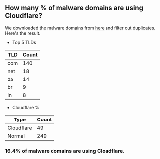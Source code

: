 ## How many % of malware domains are using Cloudflare?


We downloaded the malware domains from [here](https://urlhaus.abuse.ch) and filter out duplicates.
Here's the result.


[//]: # (start replacement)


- Top 5 TLDs

| TLD | Count |
| --- | --- |
| com | 140 |
| net | 18 |
| za | 14 |
| br | 9 |
| in | 8 |


- Cloudflare %

| Type | Count |
| --- | --- |
| Cloudflare | 49 |
| Normal | 249 |


### 16.4% of malware domains are using Cloudflare.
